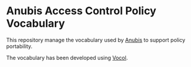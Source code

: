 # Anubis Access Control Policy Vocabulary

This repository manage the vocabulary used by [Anubis](https://anubis-pep.readthedocs.io/en/latest/)
to support policy portability.

The vocabulary has been developed using [Vocol](https://gitlab.cc-asp.fraunhofer.de/vocoreg/vocol).

